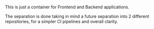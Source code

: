 This is just a container for Frontend and Backend applications. 

The separation is done taking in mind a future separation into 2 different repositories, for a simpler CI pipelines and overall clarity. 

